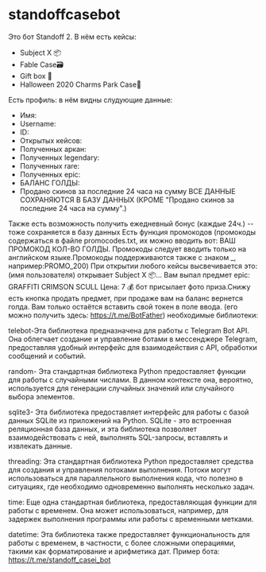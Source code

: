 # standoffcasebot
Это бот Standoff 2.
В нём есть кейсы: 

- Subject X 📦
- Fable Case🗃
- Gift box 🎁
- Halloween 2020 Charms Park Case🎃


Есть профиль: в нём видны слудующие данные:
- Имя:
- Username: 
- ID: 
- Открытых кейсов: 
- Полученных аркан: 
- Полученных legendary: 
- Полученных rare: 
- Полученных epic: 
- БАЛАНС ГОЛДЫ: 
- Продано скинов за последние 24 часа на сумму
                                                ВСЕ ДАННЫЕ СОХРАНЯЮТСЯ В БАЗУ ДАННЫХ (КРОМЕ "Продано скинов за последние 24 часа на сумму".)


Также есть возможность получить ежедневный бонус (каждые 24ч.) -- тоже сохраняется в базу данных
Есть функция промокодов (промокоды содержаться в файле promocodes.txt, их можно вводить вот: ВАШ ПРОМОКОД КОЛ-ВО ГОЛДЫ. Промокоды следует вводить только на английском языке.Промокоды поддерживаются также с знаком _, например:PROMO_200)
При открытии любого кейсы высвечивается это:
(имя пользователя) открывает Subject X 📦...
Вам выпал предмет epic: GRAFFITI CRIMSON SCULL
Цена: 7 💰
бот присылает фото приза.Снижу есть кнопка продать предмет, при продаже вам на баланс вернется голда.
Вам только остаётся вставить свой токен в поле ввода. (его можно получить здесь: https://t.me/BotFather)
необходимые библиотеки:
 
telebot-Эта библиотека предназначена для работы с Telegram Bot API. Она облегчает создание и управление ботами в мессенджере Telegram, предоставляя удобный интерфейс для взаимодействия с API, обработки сообщений и событий.

random- Эта стандартная библиотека Python предоставляет функции для работы с случайными числами. В данном контексте она, вероятно, используется для генерации случайных значений или случайного выбора элементов.

sqlite3- Эта библиотека предоставляет интерфейс для работы с базой данных SQLite из приложений на Python. SQLite - это встроенная реляционная база данных, и эта библиотека позволяет взаимодействовать с ней, выполнять SQL-запросы, вставлять и извлекать данные.

threading: Эта стандартная библиотека Python предоставляет средства для создания и управления потоками выполнения. Потоки могут использоваться для параллельного выполнения кода, что полезно в ситуациях, где необходимо одновременно выполнять несколько задач.

time: Еще одна стандартная библиотека, предоставляющая функции для работы с временем. Она может использоваться, например, для задержек выполнения программы или работы с временными метками.

datetime: Эта библиотека также предоставляет функциональность для работы с временем, в частности, с более сложными операциями, такими как форматирование и арифметика дат.
Пример бота: https://t.me/standoff_casei_bot

